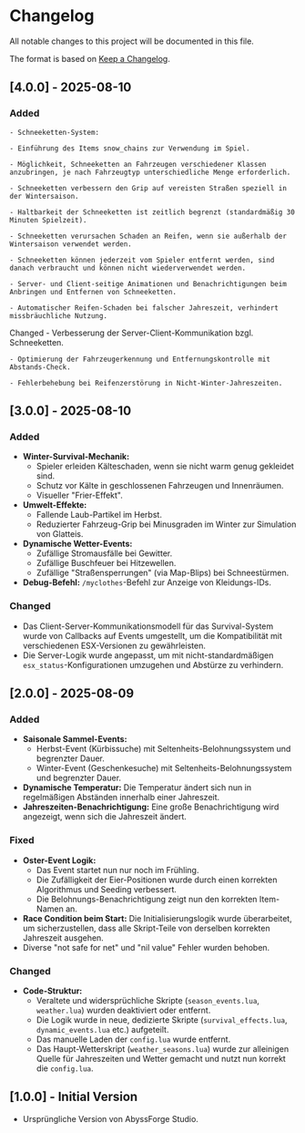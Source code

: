 # Changelog

All notable changes to this project will be documented in this file.

The format is based on [Keep a Changelog](https://keepachangelog.com/en/1.0.0/).

## [4.0.0] - 2025-08-10
### Added
    - Schneeketten-System:

    - Einführung des Items snow_chains zur Verwendung im Spiel.

    - Möglichkeit, Schneeketten an Fahrzeugen verschiedener Klassen anzubringen, je nach Fahrzeugtyp unterschiedliche Menge erforderlich.

    - Schneeketten verbessern den Grip auf vereisten Straßen speziell in der Wintersaison.

    - Haltbarkeit der Schneeketten ist zeitlich begrenzt (standardmäßig 30 Minuten Spielzeit).

    - Schneeketten verursachen Schaden an Reifen, wenn sie außerhalb der Wintersaison verwendet werden.

    - Schneeketten können jederzeit vom Spieler entfernt werden, sind danach verbraucht und können nicht wiederverwendet werden.

    - Server- und Client-seitige Animationen und Benachrichtigungen beim Anbringen und Entfernen von Schneeketten.

    - Automatischer Reifen-Schaden bei falscher Jahreszeit, verhindert missbräuchliche Nutzung.

Changed
    - Verbesserung der Server-Client-Kommunikation bzgl. Schneeketten.

    - Optimierung der Fahrzeugerkennung und Entfernungskontrolle mit Abstands-Check.

    - Fehlerbehebung bei Reifenzerstörung in Nicht-Winter-Jahreszeiten.
## [3.0.0] - 2025-08-10
### Added
- **Winter-Survival-Mechanik:**
    - Spieler erleiden Kälteschaden, wenn sie nicht warm genug gekleidet sind.
    - Schutz vor Kälte in geschlossenen Fahrzeugen und Innenräumen.
    - Visueller "Frier-Effekt".
- **Umwelt-Effekte:**
    - Fallende Laub-Partikel im Herbst.
    - Reduzierter Fahrzeug-Grip bei Minusgraden im Winter zur Simulation von Glatteis.
- **Dynamische Wetter-Events:**
    - Zufällige Stromausfälle bei Gewitter.
    - Zufällige Buschfeuer bei Hitzewellen.
    - Zufällige "Straßensperrungen" (via Map-Blips) bei Schneestürmen.
- **Debug-Befehl:** `/myclothes`-Befehl zur Anzeige von Kleidungs-IDs.

### Changed
- Das Client-Server-Kommunikationsmodell für das Survival-System wurde von Callbacks auf Events umgestellt, um die Kompatibilität mit verschiedenen ESX-Versionen zu gewährleisten.
- Die Server-Logik wurde angepasst, um mit nicht-standardmäßigen `esx_status`-Konfigurationen umzugehen und Abstürze zu verhindern.

## [2.0.0] - 2025-08-09
### Added
- **Saisonale Sammel-Events:**
    - Herbst-Event (Kürbissuche) mit Seltenheits-Belohnungssystem und begrenzter Dauer.
    - Winter-Event (Geschenkesuche) mit Seltenheits-Belohnungssystem und begrenzter Dauer.
- **Dynamische Temperatur:** Die Temperatur ändert sich nun in regelmäßigen Abständen innerhalb einer Jahreszeit.
- **Jahreszeiten-Benachrichtigung:** Eine große Benachrichtigung wird angezeigt, wenn sich die Jahreszeit ändert.

### Fixed
- **Oster-Event Logik:**
    - Das Event startet nun nur noch im Frühling.
    - Die Zufälligkeit der Eier-Positionen wurde durch einen korrekten Algorithmus und Seeding verbessert.
    - Die Belohnungs-Benachrichtigung zeigt nun den korrekten Item-Namen an.
- **Race Condition beim Start:** Die Initialisierungslogik wurde überarbeitet, um sicherzustellen, dass alle Skript-Teile von derselben korrekten Jahreszeit ausgehen.
- Diverse "not safe for net" und "nil value" Fehler wurden behoben.

### Changed
- **Code-Struktur:**
    - Veraltete und widersprüchliche Skripte (`season_events.lua`, `weather.lua`) wurden deaktiviert oder entfernt.
    - Die Logik wurde in neue, dedizierte Skripte (`survival_effects.lua`, `dynamic_events.lua` etc.) aufgeteilt.
    - Das manuelle Laden der `config.lua` wurde entfernt.
    - Das Haupt-Wetterskript (`weather_seasons.lua`) wurde zur alleinigen Quelle für Jahreszeiten und Wetter gemacht und nutzt nun korrekt die `config.lua`.

## [1.0.0] - Initial Version
- Ursprüngliche Version von AbyssForge Studio.